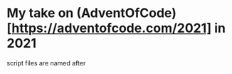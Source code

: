 
# My take on (AdventOfCode)[https://adventofcode.com/2021] in 2021  

script files are named after 

